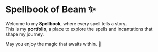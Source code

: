 # Spellbook of Beam ✨

Welcome to my **Spellbook**, where every spell tells a story.  
This is my **portfolio**, a place to explore the spells and incantations that shape my journey.

May you enjoy the magic that awaits within. 🔮
